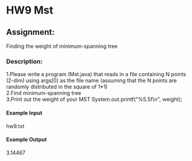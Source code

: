 # HW9 Mst
## Assignment:  
Finding the weight of minimum-spanning tree

### Description:  
1.Please write a program (Mst.java) that reads in a file containing N points (2-dim) using args[0] as the file name 
(assuming that the N points are randomly distributed in the square of 1*1)  
2.Find minimum-spanning tree  
3.Print out the weight of your MST System.out.printf("%5.5f\n", weight);

#### Example Input
hw9.txt
#### Example Output
3.14467
